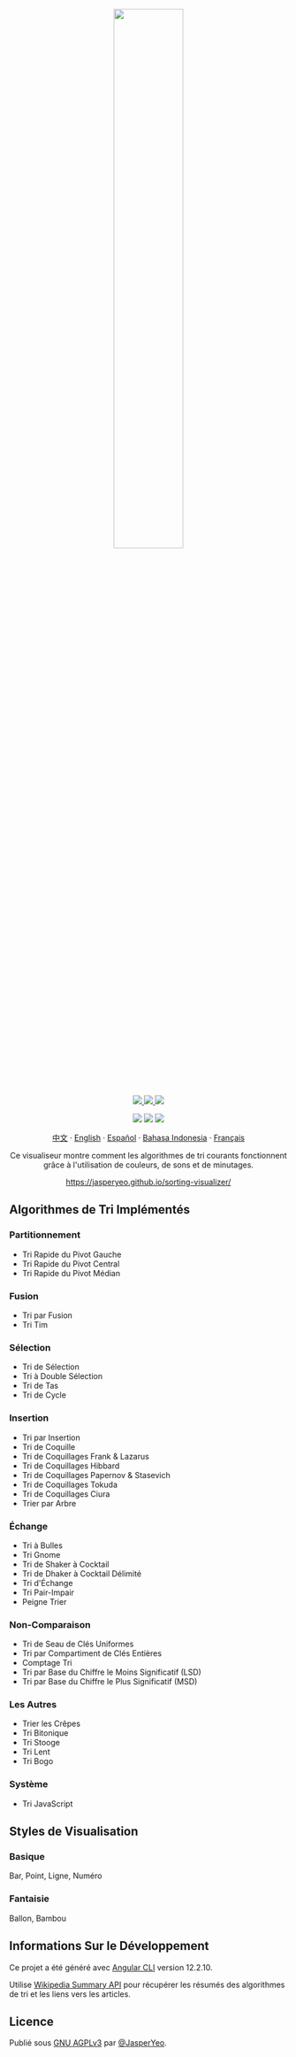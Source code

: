 <p align="center">
  <a href="https://jasperyeo.github.io/sorting-visualizer/" target="_blank" title="Sorting Visualizer">
    <img src="https://jasperyeo.github.io/sorting-visualizer/assets/images/large-image-preview.png" width="50%"/>
  </a>
</p>
<p align="center">
  <a href="https://github.com/JasperYeo/sorting-visualizer" target="_blank" title="Jasper Yeo - sorting-visualizer">
    <img src="https://img.shields.io/static/v1?label=JasperYeo&message=sorting-visualizer&color=blue&logo=github"/>
  </a>
  <a href="https://pages.github.com/" target="_blank" title="Hosted with GH Pages">
    <img src="https://img.shields.io/badge/Hosted_with-GitHub_Pages-green?logo=github&logoColor=white"/>
  </a>
  <a href="#license" target="_blank" title="License - GNU_AGPLv3">
    <img src="https://img.shields.io/badge/License-GNU_AGPLv3-yellow"/>
  </a>
</p>
<p align="center">
  <a target="_blank" title="GitHub deployments">
    <img src="https://img.shields.io/github/deployments/jasperyeo/sorting-visualizer/github-pages"/>
  </a>
  <a target="_blank" title="GitHub last commit">
    <img src="https://img.shields.io/github/last-commit/jasperyeo/sorting-visualizer"/>
  </a>
  <a target="_blank" title="W3C Validation">
    <img src="https://img.shields.io/w3c-validation/html?targetUrl=https%3A%2F%2Fjasperyeo.github.io%2Fsorting-visualizer%2F"/>
  </a>
</p>
<p align="center">
  <a href="https://github.com/jasperyeo/sorting-visualizer/blob/main/README_ZH.md" target="_blank" title="中文">中文</a>
   · 
  <a href="https://github.com/jasperyeo/sorting-visualizer/blob/main/README.md" target="_blank" title="English">English</a>
   · 
  <a href="https://github.com/jasperyeo/sorting-visualizer/blob/main/README_ES.md" target="_blank" title="Español">Español</a>
   · 
  <a href="https://github.com/jasperyeo/sorting-visualizer/blob/main/README_ID.md" target="_blank" title="Bahasa Indonesia">Bahasa Indonesia</a>
   · 
  <a href="https://github.com/jasperyeo/sorting-visualizer/blob/main/README_FR.md" target="_blank" title="Français">Français</a>
</p>
<p align="center">
  Ce visualiseur montre comment les algorithmes de tri courants fonctionnent grâce à l'utilisation de couleurs, de sons et de minutages.
</p>
<p align="center">
  <a href="https://jasperyeo.github.io/sorting-visualizer/" target="_blank" title="https://jasperyeo.github.io/sorting-visualizer/">
    https://jasperyeo.github.io/sorting-visualizer/
  </a>
</p>

## Algorithmes de Tri Implémentés

### Partitionnement
- Tri Rapide du Pivot Gauche
- Tri Rapide du Pivot Central
- Tri Rapide du Pivot Médian

### Fusion
- Tri par Fusion
- Tri Tim

### Sélection
- Tri de Sélection
- Tri à Double Sélection
- Tri de Tas
- Tri de Cycle

### Insertion
- Tri par Insertion
- Tri de Coquille
- Tri de Coquillages Frank & Lazarus
- Tri de Coquillages Hibbard
- Tri de Coquillages Papernov & Stasevich
- Tri de Coquillages Tokuda
- Tri de Coquillages Ciura
- Trier par Arbre

### Échange
- Tri à Bulles
- Tri Gnome
- Tri de Shaker à Cocktail
- Tri de Dhaker à Cocktail Délimité
- Tri d'Échange
- Tri Pair-Impair
- Peigne Trier

### Non-Comparaison
- Tri de Seau de Clés Uniformes
- Tri par Compartiment de Clés Entières
- Comptage Tri
- Tri par Base du Chiffre le Moins Significatif (LSD)
- Tri par Base du Chiffre le Plus Significatif (MSD)

### Les Autres
- Trier les Crêpes
- Tri Bitonique
- Tri Stooge
- Tri Lent
- Tri Bogo

### Système
- Tri JavaScript

## Styles de Visualisation

### Basique
Bar, Point, Ligne, Numéro

### Fantaisie
Ballon, Bambou

## Informations Sur le Développement

Ce projet a été généré avec [Angular CLI](https://github.com/angular/angular-cli) version 12.2.10.

Utilise [Wikipedia Summary API](https://en.wikipedia.org/api/rest_v1/#/) pour récupérer les résumés des algorithmes de tri et les liens vers les articles.

## Licence

Publié sous [GNU AGPLv3](/LICENSE) par [@JasperYeo](https://github.com/JasperYeo).

